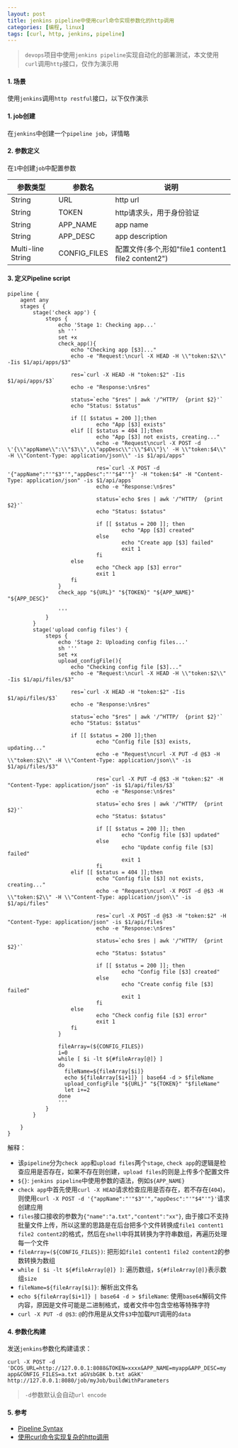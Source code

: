 ```yaml
---
layout: post
title: jenkins pipeline中使用curl命令实现参数化的http调用
categories: [编程, linux]
tags: [curl, http, jenkins, pipeline]
---
```



> `devops`项目中使用`jenkins pipeline`实现自动化的部署测试，本文使用`curl`调用`http`接口，仅作为演示用

#### 1. 场景

使用`jenkins`调用`http restful`接口，以下仅作演示

#### 1. job创建

在`jenkins`中创建一个`pipeline job`，详情略

#### 2. 参数定义

在`1`中创建`job`中配置参数

|参数类型   |   参数名  |  说明 |
| -------- | -------------------| ------------------------------ |
|String    |   URL         |     http url         |
|String    |   TOKEN         |     http请求头，用于身份验证         |
|String    |   APP_NAME         |     app name         |
|String    |   APP_DESC         |     app description         |
|Multi-line String| CONFIG_FILES   | 配置文件(多个,形如"file1 content1 file2 content2")       |

#### 3. 定义Pipeline script

```
pipeline {
    agent any
    stages {
        stage('check app') {
            steps {
                echo 'Stage 1: Checking app...'
                sh '''
				set +x
                check_app(){
					echo "Checking app [$3]..."
					echo -e "Request:\ncurl -X HEAD -H \\"token:$2\\" -Iis $1/api/apps/$3"

					res=`curl -X HEAD -H "token:$2" -Iis $1/api/apps/$3`
					echo -e "Response:\n$res"

					status=`echo "$res" | awk '/^HTTP/  {print $2}'`
					echo "Status: $status"

					if [[ $status = 200 ]];then
							echo "App [$3] exists"
					elif [[ $status = 404 ]];then
							echo "App [$3] not exists, creating..."
							echo -e "Request\ncurl -X POST -d \'{\\"appName\\":\\"$3\\",\\"appDesc\\":\\"$4\\"}\' -H \\"token:$4\\" -H \\"Content-Type: application/json\\" -is $1/api/apps"

							res=`curl -X POST -d '{"appName":"'"$3"'","appDesc":"'"$4"'"}' -H "token:$4" -H "Content-Type: application/json" -is $1/api/apps`
							echo -e "Response:\n$res"

							status=`echo $res | awk '/^HTTP/  {print $2}'`
							echo "Status: $status"

							if [[ $status = 200 ]]; then
									echo "App [$3] created"
							else
									echo "Create app [$3] failed"
									exit 1
							fi
					else
							echo "Check app [$3] error"
							exit 1
					fi
				}
                check_app "${URL}" "${TOKEN}" "${APP_NAME}" "${APP_DESC}"

                '''
            }
        }
        stage('upload config files') {
            steps {
                echo 'Stage 2: Uploading config files...'
                sh '''
				set +x
                upload_configFile(){
					echo "Checking config file [$3]..."
					echo -e "Request:\ncurl -X HEAD -H \\"token:$2\\" -Iis $1/api/files/$3"

					res=`curl -X HEAD -H "token:$2" -Iis $1/api/files/$3`
					echo -e "Response:\n$res"

					status=`echo "$res" | awk '/^HTTP/  {print $2}'`
					echo "Status: $status"

					if [[ $status = 200 ]];then
							echo "Config file [$3] exists, updating..."
							echo -e "Request\ncurl -X PUT -d @$3 -H \\"token:$2\\" -H \\"Content-Type: application/json\\" -is $1/api/files/$3"

							res=`curl -X PUT -d @$3 -H "token:$2" -H "Content-Type: application/json" -is $1/api/files/$3`
							echo -e "Response:\n$res"

							status=`echo $res | awk '/^HTTP/  {print $2}'`
							echo "Status: $status"

							if [[ $status = 200 ]]; then
									echo "Config file [$3] updated"
							else
									echo "Update config file [$3] failed"
									exit 1
							fi
					elif [[ $status = 404 ]];then
							echo "Config file [$3] not exists, creating..."
							echo -e "Request\ncurl -X POST -d @$3 -H \\"token:$2\\" -H \\"Content-Type: application/json\\" -is $1/api/files"

							res=`curl -X POST -d @$3 -H "token:$2" -H "Content-Type: application/json" -is $1/api/files`
							echo -e "Response:\n$res"

							status=`echo $res | awk '/^HTTP/  {print $2}'`
							echo "Status: $status"

							if [[ $status = 200 ]]; then
									echo "Config file [$3] created"
							else
									echo "Create config file [$3] failed"
									exit 1
							fi
					else
							echo "Check config file [$3] error"
							exit 1
					fi
				}
				
				fileArray=(${CONFIG_FILES})
				i=0
                while [ $i -lt ${#fileArray[@]} ]
                do
                  fileName=${fileArray[$i]}
                  echo ${fileArray[$i+1]} | base64 -d > $fileName
                  upload_configFile "${URL}" "${TOKEN}" "$fileName"
                  let i+=2
                done
                '''
            }
        }

    }
}
```

解释：

* 该`pipeline`分为`check app`和`upload files`两个`stage`, `check app`的逻辑是检查应用是否存在，如果不存在则创建，`upload files`的则是上传多个配置文件
* `${}`: `jenkins pipeline`中使用参数的语法，例如`${APP_NAME}`
* `check app`中首先使用`curl -X HEAD`请求检查应用是否存在，若不存在(`404`)，则使用`curl -X POST -d '{"appName":"'"$3"'","appDesc":"'"$4"'"}'`请求创建应用
* `files`接口接收的参数为`{"name":"a.txt","content":"xx"}`, 由于接口不支持批量文件上传，所以这里的思路是在后台把多个文件转换成`file1 content1 file2 content2`的格式，然后在`shell`中将其转换为字符串数组，再遍历处理每一个文件
* `fileArray=(${CONFIG_FILES})`: 把形如`file1 content1 file2 content2`的参数转换为数组
* `while [ $i -lt ${#fileArray[@]} ]`: 遍历数组，`${#fileArray[@]}`表示数组`size`
* `fileName=${fileArray[$i]}`: 解析出文件名
* `echo ${fileArray[$i+1]} | base64 -d > $fileName`: 使用`base64`解码文件内容，原因是文件可能是二进制格式，或者文件中包含空格等特殊字符
* `curl -X PUT -d @$3`: `@`的作用是从文件`$3`中加载`PUT`调用的`data`

#### 4. 参数化构建

发送`jenkins`参数化构建请求：

```
curl -X POST -d 'DCOS_URL=http://127.0.0.1:8088&TOKEN=xxxx&APP_NAME=myapp&APP_DESC=my app&CONFIG_FILES=a.txt aGVsbG8K b.txt aGkK' http://127.0.0.1:8080/job/myJob/buildWithParameters
```

> `-d`参数默认会自动`url encode`

#### 5. 参考
* [Pipeline Syntax](https://jenkins.io/doc/book/pipeline/syntax/)
* [使用curl命令实现复杂的http调用]({{site.url}}/2018/03/08/curl-http-request)